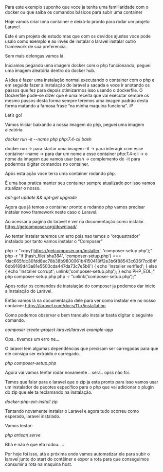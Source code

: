 Para este exemplo suponho que voce ja tenha uma familiaridade com o docker ou que saiba os comandos básicos para subir uma container 

Hoje vamos criar uma container e deixá-lo pronto para rodar um projeto Laravel.

Este é um projeto de estudo mas que com os devidos ajustes voce pode usalo como exemplo e ao invés de instalar o laravel instalar outro framework de sua preferencia. 

Sem mais delongas vamos lá.

Iniciamos pegando uma imagem docker com o php funcionando, peguei uma imagem aleatória dentro do docker hub. 

A idea é fazer uma instalação normal executando o container com o php e em seguida fazer a instalação do laravel a sacada e voce ir anotando os passos que fez para depois otimizarmos isso usando o dockerfile. O Dockerfile pode-se dizer que é uma receita que vai executar sempre os mesmo passos desta forma sempre teremos uma imagen padrão desta forma matando a famosa frase “na minha maquina funciona”.  :P 

Let’s go!

Vamos iniciar baixando a nossa imagem do php, peguei uma imagem aleatória.

*docker run -it --name php php:7.4-cli bash*

docker run -> para startar uma imagem 
-it -> para interagir com esse container
–name -> para dar um nome a esse container
php:7.4-cli -> o nome da imagem que vamos usar 
bash -> complemento do -it para podermos digitar comandos no container.

Após esta ação voce terra uma container rodando php.

É uma boa pratica manter seu container sempre atualizado por isso vamos atualizar o nosso.

*apt-get update && apt-get upgrade*

Agora que já temos o container pronto e rodando php vamos precisar instalar novo framework neste caso o Laravel.


Ao acessar a pagina do laravel e ver na documentação como instalar. https://getcomposer.org/download/

Ao tentar instalar teremos um erro pois nao temos o “orquestrador” instalado por tanto vamos instalar o “Composer”

php -r "copy('https://getcomposer.org/installer', 'composer-setup.php');"
php -r "if (hash_file('sha384', 'composer-setup.php') === 'dac665fdc30fdd8ec78b38b9800061b4150413ff2e3b6f88543c636f7cd84f6db9189d43a81e5503cda447da73c7e5b6') { echo 'Installer verified'; } else { echo 'Installer corrupt'; unlink('composer-setup.php'); } echo PHP_EOL;"
php composer-setup.php
php -r "unlink('composer-setup.php');"

Apos rodar os comandos de instalação do composer ja podemos dar inicio a instalação do Laravel.

Então vamos lá na documentação dele para ver como instalar ele no nosso container.https://laravel.com/docs/11.x/installation

Como podemos observar e bem tranquilo instalar basta digitar o seguinte comando.

*composer create-project laravel/laravel example-app*

Ops.. tivemos um erro ne…

O laravel tem algumas dependências que precisam ser carregadas para que ele consiga ser extraído e carregado.

*php composer-setup.php*

Agora vai vamos tentar rodar novamente  .. sera.. opss não foi. 

Temos que falar para o laravel que o zip ja esta pronto para isso vamos usar um instalador de pacotes específico para o php que vai adicionar o plugin do zip que ele ta reclamando na instalação.

*docker-php-ext-install zip*

Tentando novamente instalar o Laravel e agora tudo ocorreu como esperado, laravel instalado.

Vamos testar:

*php artisan serve*

Bhá e não é que eta rodou. …

Por hoje foi isso, atá a próxima onde vamos automatizar ele para subir o laravel junto do start do contêiner e expor a rota para que conseguimos consumir a rota na maquina host.
